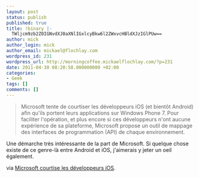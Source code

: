 ```yaml
---
layout: post
status: publish
published: true
title: !binary |-
  TWljcm9zb2Z0IGNvdXJ0aXNlIGxlcyBkw6l2ZWxvcHBldXJzIGlPUw==
author: mick
author_login: mick
author_email: mickael@flochlay.com
wordpress_id: 231
wordpress_url: http://morningcoffee.mickaelflochlay.com/?p=231
date: 2011-04-30 08:20:58.000000000 +02:00
categories:
- Geek
tags: []
comments: []
---
```

<blockquote>Microsoft tente de courtiser les développeurs iOS (et bientôt Android) afin qu'ils portent leurs applications sur Windows Phone 7. Pour faciliter l'opération, et plus encore si ces développeurs n'ont aucune expérience de sa plateforme, Microsoft propose un outil de mappage des interfaces de programmation (API) de chaque environnement.</blockquote>
Une démarche très intéressante de la part de Microsoft. Si quelque chose existe de ce genre-là entre Android et iOS, j'aimerais y jeter un oeil également.

via <a href="http://www.macgeneration.com/news/voir/198312/microsoft-courtise-les-developpeurs-ios">Microsoft courtise les développeurs iOS</a>.
